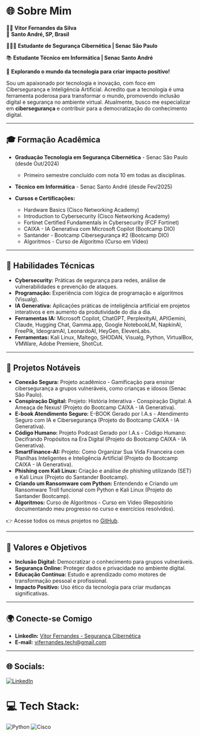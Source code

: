 # 🌐 Sobre Mim  

👨‍💻 **Vitor Fernandes da Silva**  
📍 **Santo André, SP, Brasil**

👨🏻‍💻​ **Estudante de Segurança Cibernética | Senac São Paulo**

📚​ **Estudante Técnico em Informática | Senac Santo André**

🎯 **Explorando o mundo da tecnologia para criar impacto positivo!**

Sou um apaixonado por tecnologia e inovação, com foco em Cibersegurança e Inteligência Artificial. Acredito que a tecnologia é uma ferramenta poderosa para transformar o mundo, promovendo inclusão digital e segurança no ambiente virtual. Atualmente, busco me especializar em **cibersegurança** e contribuir para a democratização do conhecimento digital.

---

## 🎓 **Formação Acadêmica**  
- **Graduação Tecnologia em Segurança Cibernética** - Senac São Paulo (desde Out/2024)  
  - Primeiro semestre concluído com nota 10 em todas as disciplinas.
- **Técnico em Informática** - Senac Santo André (desde Fev/2025)
    
- **Cursos e Certificações:**  
  - Hardware Basics (Cisco Networking Academy)  
  - Introduction to Cybersecurity (Cisco Networking Academy)
  - Fortinet Certified Fundamentals in Cybersecurity (FCF Fortinet) 
  - CAIXA - IA Generativa com Microsoft Copilot (Bootcamp DIO)
  - Santander - Bootcamp Cibersegurança #2 (Bootcamp DIO)
  - Algoritmos - Curso de Algoritmo (Curso em Vídeo) 
  
---

## 🚀 **Habilidades Técnicas**  
- **Cybersecurity:** Práticas de segurança para redes, análise de vulnerabilidades e prevenção de ataques.  
- **Programação:** Experiência com lógica de programação e algoritmos (Visualg).  
- **IA Generativa:** Aplicações práticas de inteligência artificial em projetos interativos e em aumento da produtividade do dia a dia.
- **Ferramentas IA:** Microsoft Copilot, ChatGPT, PerplexityAI, APIGemini, Claude, Hugging Chat, Gamma.app, Google NotebookLM, NapkinAI, FreePik, IdeogramAI, LeonardoAI, HeyGen, ElevenLabs.
- **Ferramentas:** Kali Linux, Maltego, SHODAN, Visualg, Python, VirtualBox, VMWare, Adobe Premiere, ShotCut.  

---

## 🧩 **Projetos Notáveis**  
- **Conexão Segura:** Projeto acadêmico - Gamificação para ensinar cibersegurança a grupos vulneráveis, como crianças e idosos (Senac São Paulo). 
- **Conspiração Digital:** Projeto: História Interativa - Conspiração Digital: A Ameaça de Nexus! (Projeto do Bootcamp CAIXA - IA Generativa).
- **E-book Atendimento Seguro:** E-BOOK Gerado por I.A.s - Atendimento Seguro com IA e Cibersegurança (Projeto do Bootcamp CAIXA - IA Generativa).
- **Código Humano:** Projeto Podcast Gerado por I.A.s - Código Humano: Decifrando Propósitos na Era Digital (Projeto do Bootcamp CAIXA - IA Generativa).
- **SmartFinance-AI:** Projeto: Como Organizar Sua Vida Financeira com Planilhas Inteligentes e Inteligência Artificial (Projeto do Bootcamp CAIXA - IA Generativa).
- **Phishing com Kali Linux:** Criação e análise de phishing utilizando (SET) e Kali Linux (Projeto do Santander Bootcamp). 
- **Criando um Ransomware com Python:** Entendendo e Criando um Ransomware Troll funcional com Python e Kali Linux (Projeto do Santander Bootcamp).
- **Algoritmos:** Curso de Algoritmos - Curso em Vídeo (Repositório documentando meu progresso no curso e exercícios resolvidos). 

  

👉 Acesse todos os meus projetos no [GitHub](https://github.com/Vifernandestech).  

---

## 🌟 **Valores e Objetivos**  
- **Inclusão Digital:** Democratizar o conhecimento para grupos vulneráveis.  
- **Segurança Online:** Proteger dados e privacidade no ambiente digital.  
- **Educação Contínua:** Estudo e aprendizado como motores de transformação pessoal e profissional.  
- **Impacto Positivo:** Uso ético da tecnologia para criar mudanças significativas.  

---

## 🌍 **Conecte-se Comigo**  
- **LinkedIn:** [Vitor Fernandes - Segurança Cibernética](https://www.linkedin.com/in/vifernandescybersec)  
- **E-mail:** vifernandes.tech@gmail.com  

---


## 🌐 Socials:
[![LinkedIn](https://img.shields.io/badge/LinkedIn-%230077B5.svg?logo=linkedin&logoColor=white)](https://www.linkedin.com/in/vifernandescybersec) 

# 💻 Tech Stack:
![Python](https://img.shields.io/badge/python-3670A0?style=for-the-badge&logo=python&logoColor=ffdd54) ![Cisco](https://img.shields.io/badge/cisco-%23049fd9.svg?style=for-the-badge&logo=cisco&logoColor=black)
